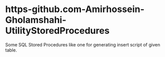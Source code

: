 # https-github.com-Amirhossein-Gholamshahi-UtilityStoredProcedures
Some SQL Stored Procedures like one for generating insert script of given table.
